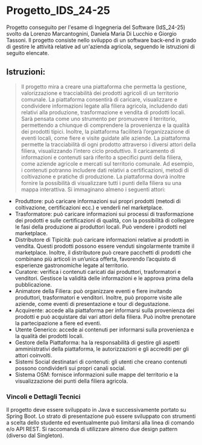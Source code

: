# Progetto_IDS_24-25
Progetto conseguito per l'esame di Ingegneria del Software (IdS_24-25) svolto da Lorenzo Marcantognini, Daniela Maria Di Lucchio e Giorgio Tassoni.
Il progetto consiste nello sviluppo di un software back-end in grado di gestire le attività relative ad un'azienda agricola, seguendo le istruzioni di seguito elencate.

## Istruzioni:
>Il progetto mira a creare una piattaforma che permetta la gestione, valorizzazione e tracciabilità dei prodotti agricoli di un territorio comunale. La piattaforma consentirà di caricare, visualizzare e condividere informazioni legate alla filiera agricola, includendo dati relativi alla produzione, trasformazione e vendita di prodotti locali. Sarà pensata come uno strumento per promuovere il territorio, permettendo a chiunque di comprendere la provenienza e la qualità dei prodotti tipici. Inoltre, la piattaforma faciliterà l’organizzazione di eventi locali, come fiere e visite guidate alle aziende.
La piattaforma permette la tracciabilità di ogni prodotto attraverso i diversi attori della filiera, visualizzando l’intero ciclo produttivo. Il caricamento di informazioni e contenuti sarà riferito a specifici punti della filiera, come aziende agricole e mercati sul territorio comunale. Ad esempio, i contenuti potranno includere dati relativi a certificazioni, metodi di coltivazione e pratiche di produzione.
>La piattaforma dovrà inoltre fornire la possibilità di visualizzare tutti i punti della filiera su una mappa interattiva.
Si immaginano almeno i seguenti attori:
+ Produttore: può caricare informazioni sui propri prodotti (metodi di coltivazione, certificazioni ecc.) e venderli nel marketplace.
+ Trasformatore: può caricare informazioni sui processi di trasformazione dei prodotti e sulle certificazioni di qualità, con la possibilità di collegare le fasi della produzione ai produttori locali. Può vendere i prodotti nel marketplace.
+ Distributore di Tipicità: può caricare informazioni relative ai prodotti in vendita. Questi prodotti possono essere venduti singolarmente tramite il marketplace. Inoltre, il distributore può creare pacchetti di prodotti che combinano più articoli in un’unica offerta, 
  favorendo l’acquisto di esperienze gastronomiche legate al territorio.
+ Curatore: verifica i contenuti caricati dai produttori, trasformatori e venditori. Gestisce la validità delle informazioni e le approva prima della pubblicazione. 
+ Animatore della Filiera: può organizzare eventi e fiere invitando produttori, trasformatori e venditori. Inoltre, può proporre visite alle aziende, come eventi di presentazione e tour di degustazione.
+ Acquirente: accede alla piattaforma per informarsi sulla provenienza dei prodotti e può acquistare dai vari attori della filiera. Può inoltre prenotare la partecipazione a fiere ed eventi.
+ Utente Generico: accede ai contenuti per informarsi sulla provenienza e la qualità dei prodotti locali.
+ Gestore della Piattaforma: ha la responsabilità di gestire gli aspetti amministrativi della piattaforma, le autorizzazioni e gli accrediti per gli attori coinvolti.
+ Sistemi Social destinatari di contenuti:  gli utenti che creano contenuti possono condividerli sui propri canali social.
+ Sistema OSM: fornisce informazioni sulle mappe del territorio e la visualizzazione dei punti della filiera agricola.

### Vincoli e Dettagli Tecnici

Il progetto deve essere sviluppato in Java e successivamente portato su Spring Boot.
Lo strato di presentazione può essere sviluppato con strumenti a scelta dello studente ed eventualmente può limitarsi alla linea di comando e/o API REST.
Si raccomanda di utilizzare almeno due design pattern (diverso dal Singleton).
